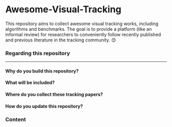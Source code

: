 # Awesome-Visual-Tracking
This repository aims to collect awesome visual tracking works, including algorithms and benchmarks. The goal is to provide a platform (like an informal review) for researchers to conveniently follow recently published and previous literature in the tracking community. 😊

### Regarding this repository
---
#### Why do you build this repository?

#### What will be included?

#### Where do you collect these tracking papers?

#### How do you update this repository?

### Content
